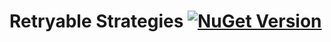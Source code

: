 # Retryable Strategies [![NuGet Version](https://buildstats.info/nuget/YuKu.Retryable.Strategies?includePreReleases=true)](https://www.nuget.org/packages/YuKu.Retryable.Strategies/)
